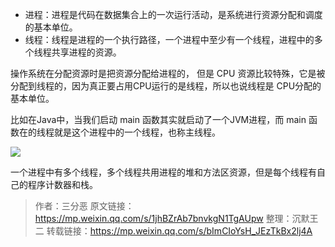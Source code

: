 *   进程：进程是代码在数据集合上的一次运行活动，是系统进行资源分配和调度的基本单位。
*   线程：线程是进程的一个执行路径，一个进程中至少有一个线程，进程中的多个线程共享进程的资源。

操作系统在分配资源时是把资源分配给进程的， 但是 CPU 资源比较特殊，它是被分配到线程的，因为真正要占用CPU运行的是线程，所以也说线程是 CPU分配的基本单位。

比如在Java中，当我们启动 main 函数其实就启动了一个JVM进程，而 main 函数在的线程就是这个进程中的一个线程，也称主线程。

![](https://cdn.jsdelivr.net/gh/itwanger/toBeBetterJavaer/images/thread/sanfene/jincheng-xiancheng-1.png)

一个进程中有多个线程，多个线程共用进程的堆和方法区资源，但是每个线程有自己的程序计数器和栈。


>作者：三分恶
>原文链接：https://mp.weixin.qq.com/s/1jhBZrAb7bnvkgN1TgAUpw
>整理：沉默王二
>转载链接：https://mp.weixin.qq.com/s/bImCIoYsH_JEzTkBx2lj4A
